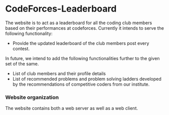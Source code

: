 # CodeForces-Leaderboard
The website is to act as a leaderboard for all the coding club members based on their performances at codeforces. Currently it intends to serve the following functionality:
- Provide the updated leaderboard of the club members post every contest.

In future, we intend to add the following functionalities further to the given set of the same.

- List of club members and their profile details
- List of recommended problems and problem solving ladders developed by the recommendations of competitive coders from our institute.

### Website organization

The website contains both a web server as well as a web client. 
